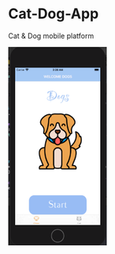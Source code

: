 # Cat-Dog-App
Cat &amp; Dog mobile platform

<img src="Images-App/doghome1.PNG"  width="200" height="400">


